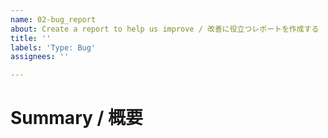 ```yaml
---
name: 02-bug_report
about: Create a report to help us improve / 改善に役立つレポートを作成する
title: ''
labels: 'Type: Bug'
assignees: ''

---
```


# Summary / 概要
